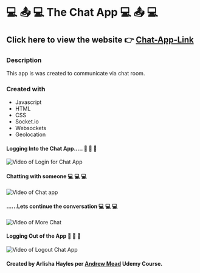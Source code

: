 #  :computer: :outbox_tray: :computer: The Chat App :computer: :outbox_tray: :computer: 

## Click here to view the website :point_right: [Chat-App-Link](https://git.heroku.com/hayles-chat-app.git)
 
### Description 
This app is was created to communicate via chat room. 

### Created with
- Javascript
- HTML
- CSS
- Socket.io
- Websockets
- Geolocation

#### Logging Into the Chat App..... :wave: :wave: :wave:

![Video of Login for Chat App](https://media.giphy.com/media/Qw8O4HbhEgsUlv3HS3/giphy.gif)

#### Chatting with someone :computer: :computer: :computer:
![Video of Chat app](https://media.giphy.com/media/MFsmH7MPYsstGC1OS7/giphy.gif)

#### ......Lets continue the conversation :computer: :computer: :computer:
![Video of More Chat](https://media.giphy.com/media/PnOspUet8edCZneZ1t/giphy.gif)

#### Logging Out of the App :wave: :wave: :wave:
![Video of Logout Chat App](https://media.giphy.com/media/UQVOPCRnKfLn9rbMKY/giphy.gif)


#### Created by Arlisha Hayles per [Andrew Mead](https://www.udemy.com/course/the-complete-nodejs-developer-course-2/learn/lecture) Udemy Course.

